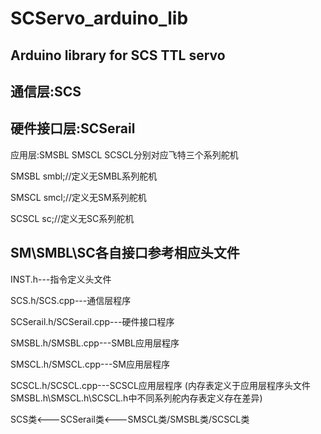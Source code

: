 # SCServo_arduino_lib
Arduino library for SCS TTL servo
----------------------------
通信层:SCS
----------------------------
硬件接口层:SCSerail
----------------------------
应用层:SMSBL SMSCL SCSCL分别对应飞特三个系列舵机

SMSBL smbl;//定义无SMBL系列舵机

SMSCL smcl;//定义无SM系列舵机

SCSCL sc;//定义无SC系列舵机

SM\SMBL\SC各自接口参考相应头文件
----------------------------

INST.h---指令定义头文件

SCS.h/SCS.cpp---通信层程序

SCSerail.h/SCSerail.cpp---硬件接口程序

SMSBL.h/SMSBL.cpp---SMBL应用层程序

SMSCL.h/SMSCL.cpp---SM应用层程序

SCSCL.h/SCSCL.cpp---SCSCL应用层程序
(内存表定义于应用层程序头文件SMSBL.h\SMSCL.h\SCSCL.h中不同系列舵内存表定义存在差异)
                       
SCS类<---SCSerail类<---SMSCL类/SMSBL类/SCSCL类
                       
